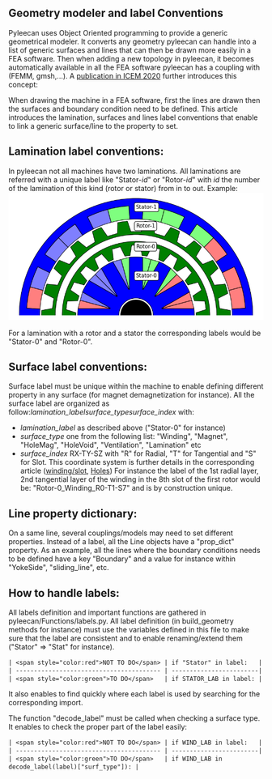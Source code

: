 Geometry modeler and label Conventions
--------------------------------------

Pyleecan uses Object Oriented programming to provide a generic geometrical modeler. It converts any geometry pyleecan can handle into a list of generic surfaces and lines that can then be drawn more easily in a FEA software. Then when adding a new topology in pyleecan, it becomes automatically available in all the FEA software pyleecan has a coupling with (FEMM, gmsh,...). A [publication in ICEM 2020](https://pyleecan.org/icem.2020.html) further introduces this concept:

When drawing the machine in a FEA software, first the lines are drawn then the surfaces and boundary condition need to be defined. This article introduces the lamination, surfaces and lines label conventions that enable to link a generic surface/line to the property to set.

Lamination label conventions:
-----------------------------
In pyleecan not all machines have two laminations. All laminations are referred with a unique label like "Stator-*id*" or "Rotor-*id*" with *id* the number of the lamination of this kind (rotor or stator) from in to out. Example:
![](_static/Lamination_label.png)
   
For a lamination with a rotor and a stator the corresponding labels would be "Stator-0" and "Rotor-0".

Surface label conventions:
--------------------------
Surface label must be unique within the machine to enable defining different property in any surface (for magnet demagnetization for instance). All the surface label are organized as follow:*lamination_label*_*surface_type*_*surface_index* with:
- *lamination_label* as described above ("Stator-0" for instance)
- *surface_type* one from the following list: "Winding", "Magnet", "HoleMag", "HoleVoid", "Ventilation", "Lamination" etc
- *surface_index* RX-TY-SZ with "R" for Radial, "T" for Tangential and "S" for Slot. This coordinate system is further details in the corresponding article ([winding/slot](https://pyleecan.org/winding.convention.html), [Holes](https://pyleecan.org/hole.convention.html))
For instance the label of the 1st radial layer, 2nd tangential layer of the winding in the 8th slot of the first rotor would be: "Rotor-0_Winding_R0-T1-S7" and is by construction unique.

Line property dictionary:
--------------------------
On a same line, several couplings/models may need to set different properties. Instead of a label, all the Line objects have a "prop_dict" property. As an example, all the lines where the boundary conditions needs to be defined have a key "Boundary" and a value for instance within "YokeSide", "sliding_line", etc.

How to handle labels:
---------------------
All labels definition and important functions are gathered in pyleecan/Functions/labels.py. All label definition (in build_geometry methods for instance) must use the variables defined in this file to make sure that the label are consistent and to enable renaming/extend them ("Stator" => "Stat" for instance).

    | <span style="color:red">NOT TO DO</span> | if "Stator" in label:   |
    | ---------------------------------------- | ------------------------|
    | <span style="color:green">TO DO</span>   | if STATOR_LAB in label: |

It also enables to find quickly where each label is used by searching for the corresponding import.

The function "decode_label" must be called when checking a surface type. It enables to check the proper part of the label easily:

    | <span style="color:red">NOT TO DO</span> | if WIND_LAB in label:   |
    | ---------------------------------------- | ------------------------|
    | <span style="color:green">TO DO</span>   | if WIND_LAB in decode_label(label)["surf_type"]): |